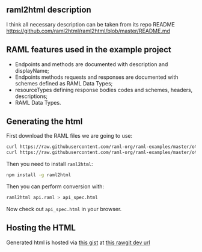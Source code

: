 ## raml2html description

I think all necessary description can be taken from its repo README https://github.com/raml2html/raml2html/blob/master/README.md

## RAML features used in the example project

* Endpoints and methods are documented with description and displayName;
* Endpoints methods requests and responses are documented with schemes defined as RAML Data Types;
* resourceTypes defining response bodies codes and schemes, headers, descriptions;
* RAML Data Types.

## Generating the html

First download the RAML files we are going to use:

```sh
curl https://raw.githubusercontent.com/raml-org/raml-examples/master/others/mobile-order-api/api.raml > api.raml
curl https://raw.githubusercontent.com/raml-org/raml-examples/master/others/mobile-order-api/assets.lib.raml > assets.lib.raml
```

Then you need to install `raml2html`:

```sh
npm install -g raml2html
```

Then you can perform conversion with:

```sh
raml2html api.raml > api_spec.html
```

Now check out `api_spec.html` in your browser.

## Hosting the HTML

Generated html is hosted via [this gist](https://gist.github.com/postatum/aa4a25f8a5c677024d8d86942cd79568) at [this rawgit dev url](https://rawgit.com/postatum/aa4a25f8a5c677024d8d86942cd79568/raw/d9b246551440477e0ba2f70482bc6c2f3203ae15/api_spec.html)
